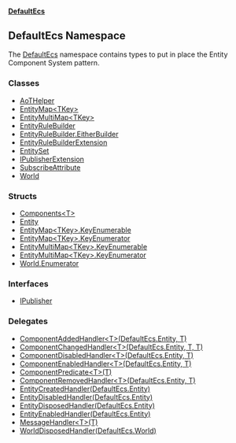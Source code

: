 #### [DefaultEcs](./index.md 'index')
## DefaultEcs Namespace
The [DefaultEcs](./DefaultEcs.md 'DefaultEcs') namespace contains types to put in place the Entity Component System pattern.  
### Classes
- [AoTHelper](./DefaultEcs-AoTHelper.md 'DefaultEcs.AoTHelper')
- [EntityMap&lt;TKey&gt;](./DefaultEcs-EntityMap-TKey-.md 'DefaultEcs.EntityMap&lt;TKey&gt;')
- [EntityMultiMap&lt;TKey&gt;](./DefaultEcs-EntityMultiMap-TKey-.md 'DefaultEcs.EntityMultiMap&lt;TKey&gt;')
- [EntityRuleBuilder](./DefaultEcs-EntityRuleBuilder.md 'DefaultEcs.EntityRuleBuilder')
- [EntityRuleBuilder.EitherBuilder](./DefaultEcs-EntityRuleBuilder-EitherBuilder.md 'DefaultEcs.EntityRuleBuilder.EitherBuilder')
- [EntityRuleBuilderExtension](./DefaultEcs-EntityRuleBuilderExtension.md 'DefaultEcs.EntityRuleBuilderExtension')
- [EntitySet](./DefaultEcs-EntitySet.md 'DefaultEcs.EntitySet')
- [IPublisherExtension](./DefaultEcs-IPublisherExtension.md 'DefaultEcs.IPublisherExtension')
- [SubscribeAttribute](./DefaultEcs-SubscribeAttribute.md 'DefaultEcs.SubscribeAttribute')
- [World](./DefaultEcs-World.md 'DefaultEcs.World')
### Structs
- [Components&lt;T&gt;](./DefaultEcs-Components-T-.md 'DefaultEcs.Components&lt;T&gt;')
- [Entity](./DefaultEcs-Entity.md 'DefaultEcs.Entity')
- [EntityMap&lt;TKey&gt;.KeyEnumerable](./DefaultEcs-EntityMap-TKey--KeyEnumerable.md 'DefaultEcs.EntityMap&lt;TKey&gt;.KeyEnumerable')
- [EntityMap&lt;TKey&gt;.KeyEnumerator](./DefaultEcs-EntityMap-TKey--KeyEnumerator.md 'DefaultEcs.EntityMap&lt;TKey&gt;.KeyEnumerator')
- [EntityMultiMap&lt;TKey&gt;.KeyEnumerable](./DefaultEcs-EntityMultiMap-TKey--KeyEnumerable.md 'DefaultEcs.EntityMultiMap&lt;TKey&gt;.KeyEnumerable')
- [EntityMultiMap&lt;TKey&gt;.KeyEnumerator](./DefaultEcs-EntityMultiMap-TKey--KeyEnumerator.md 'DefaultEcs.EntityMultiMap&lt;TKey&gt;.KeyEnumerator')
- [World.Enumerator](./DefaultEcs-World-Enumerator.md 'DefaultEcs.World.Enumerator')
### Interfaces
- [IPublisher](./DefaultEcs-IPublisher.md 'DefaultEcs.IPublisher')
### Delegates
- [ComponentAddedHandler&lt;T&gt;(DefaultEcs.Entity, T)](./DefaultEcs-ComponentAddedHandler-T-(DefaultEcs-Entity_T).md 'DefaultEcs.ComponentAddedHandler&lt;T&gt;(DefaultEcs.Entity, T)')
- [ComponentChangedHandler&lt;T&gt;(DefaultEcs.Entity, T, T)](./DefaultEcs-ComponentChangedHandler-T-(DefaultEcs-Entity_T_T).md 'DefaultEcs.ComponentChangedHandler&lt;T&gt;(DefaultEcs.Entity, T, T)')
- [ComponentDisabledHandler&lt;T&gt;(DefaultEcs.Entity, T)](./DefaultEcs-ComponentDisabledHandler-T-(DefaultEcs-Entity_T).md 'DefaultEcs.ComponentDisabledHandler&lt;T&gt;(DefaultEcs.Entity, T)')
- [ComponentEnabledHandler&lt;T&gt;(DefaultEcs.Entity, T)](./DefaultEcs-ComponentEnabledHandler-T-(DefaultEcs-Entity_T).md 'DefaultEcs.ComponentEnabledHandler&lt;T&gt;(DefaultEcs.Entity, T)')
- [ComponentPredicate&lt;T&gt;(T)](./DefaultEcs-ComponentPredicate-T-(T).md 'DefaultEcs.ComponentPredicate&lt;T&gt;(T)')
- [ComponentRemovedHandler&lt;T&gt;(DefaultEcs.Entity, T)](./DefaultEcs-ComponentRemovedHandler-T-(DefaultEcs-Entity_T).md 'DefaultEcs.ComponentRemovedHandler&lt;T&gt;(DefaultEcs.Entity, T)')
- [EntityCreatedHandler(DefaultEcs.Entity)](./DefaultEcs-EntityCreatedHandler(DefaultEcs-Entity).md 'DefaultEcs.EntityCreatedHandler(DefaultEcs.Entity)')
- [EntityDisabledHandler(DefaultEcs.Entity)](./DefaultEcs-EntityDisabledHandler(DefaultEcs-Entity).md 'DefaultEcs.EntityDisabledHandler(DefaultEcs.Entity)')
- [EntityDisposedHandler(DefaultEcs.Entity)](./DefaultEcs-EntityDisposedHandler(DefaultEcs-Entity).md 'DefaultEcs.EntityDisposedHandler(DefaultEcs.Entity)')
- [EntityEnabledHandler(DefaultEcs.Entity)](./DefaultEcs-EntityEnabledHandler(DefaultEcs-Entity).md 'DefaultEcs.EntityEnabledHandler(DefaultEcs.Entity)')
- [MessageHandler&lt;T&gt;(T)](./DefaultEcs-MessageHandler-T-(T).md 'DefaultEcs.MessageHandler&lt;T&gt;(T)')
- [WorldDisposedHandler(DefaultEcs.World)](./DefaultEcs-WorldDisposedHandler(DefaultEcs-World).md 'DefaultEcs.WorldDisposedHandler(DefaultEcs.World)')
